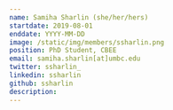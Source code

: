 ```yaml
---
name: Samiha Sharlin (she/her/hers)
startdate: 2019-08-01
enddate: YYYY-MM-DD
image: /static/img/members/ssharlin.png
position: PhD Student, CBEE
email: samiha.sharlin[at]umbc.edu
twitter: ssharlin_
linkedin: ssharlin
github: ssharlin
description: 
---
```

